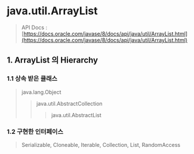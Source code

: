 # java.util.ArrayList
> API Docs : [https://docs.oracle.com/javase/8/docs/api/java/util/ArrayList.html](https://docs.oracle.com/javase/8/docs/api/java/util/ArrayList.html)

## 1. ArrayList 의 Hierarchy
### 1.1 상속 받은 클래스 
>java.lang.Object
>	>java.util.AbstractCollection<E>
>	>    >java.util.AbstractList<E>

### 1.2 구현한 인터페이스
>Serializable, Cloneable, Iterable<E>, Collection<E>, List<E>, RandomAccess

